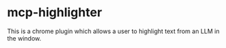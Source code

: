 # mcp-highlighter
This is a chrome plugin which allows a user to highlight text from an LLM in the window.
